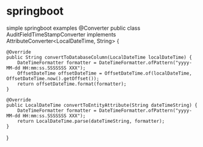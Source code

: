 # springboot
simple springboot examples
@Converter
public class AuditFieldTimeStampConverter implements AttributeConverter<LocalDateTime, String> {

	@Override
	public String convertToDatabaseColumn(LocalDateTime localDateTime) {
		DateTimeFormatter formatter = DateTimeFormatter.ofPattern("yyyy-MM-dd HH:mm:ss.SSSSSSS XXX");
		OffsetDateTime offsetDateTime = OffsetDateTime.of(localDateTime, OffsetDateTime.now().getOffset());
		return offsetDateTime.format(formatter);
	}

	@Override
	public LocalDateTime convertToEntityAttribute(String dateTimeString) {
		DateTimeFormatter formatter = DateTimeFormatter.ofPattern("yyyy-MM-dd HH:mm:ss.SSSSSSS XXX");
		return LocalDateTime.parse(dateTimeString, formatter);
	}

}
